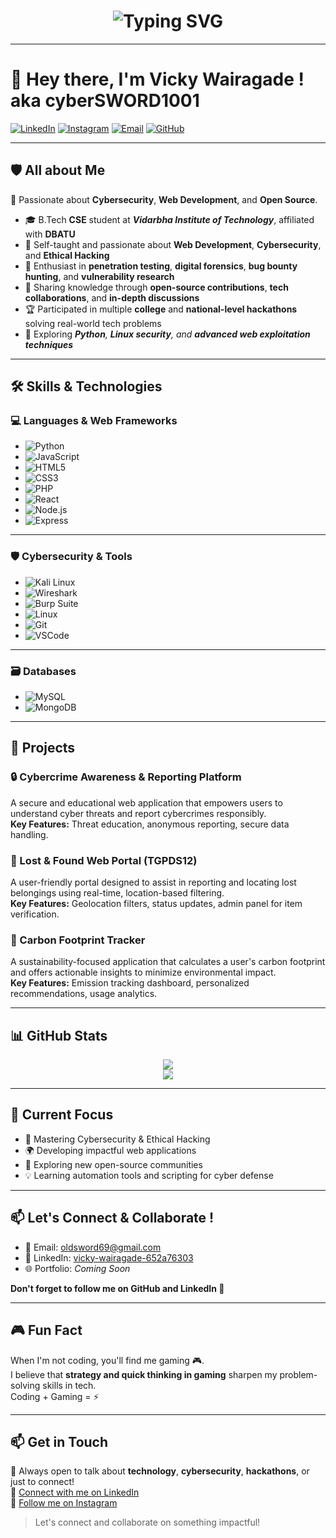 <h1 align="center">
  <img src="https://readme-typing-svg.demolab.com?font=Fira+Code&weight=600&size=24&pause=1000&color=36BCF7&center=true&vCenter=true&width=800&lines=Hey+there+%F0%9F%91%8B%2C+I'm+Vicky+aka+💻+CYBERSWORD1001;Cybersecurity+%26+Web+Development+Enthusiast;CSE+Student+%7C+Ethical+Hacker;Open+Source+%7C+Linux+%7C+Bug+Bounty+Explorer" alt="Typing SVG" />
</h1>




---
# 👋 Hey there, I'm Vicky Wairagade ! aka cyberSWORD1001

[![LinkedIn](https://img.shields.io/badge/LinkedIn-0A66C2?style=for-the-badge&logo=linkedin&logoColor=white)](https://www.linkedin.com/in/vicky-wairagade-652a76303)
[![Instagram](https://img.shields.io/badge/Instagram-E4405F?style=for-the-badge&logo=instagram&logoColor=white)](https://www.instagram.com/ig.vicky11)
[![Email](https://img.shields.io/badge/Gmail-D14836?style=for-the-badge&logo=gmail&logoColor=white)](mailto:oldsword69@gmail.com)
[![GitHub](https://img.shields.io/badge/GitHub-181717?style=for-the-badge&logo=github&logoColor=white)](https://github.com/cybersword1001)



---


## 🛡️ All about Me
🚀 Passionate about **Cybersecurity**, **Web Development**, and **Open Source**.
- 🎓 B.Tech **CSE** student at ***Vidarbha Institute of Technology***, affiliated with **DBATU**  
- 🧠 Self-taught and passionate about **Web Development**, **Cybersecurity**, and **Ethical Hacking**  
- 🔐 Enthusiast in **penetration testing**, **digital forensics**, **bug bounty hunting**, and **vulnerability research**  
- 🎤 Sharing knowledge through **open-source contributions**, **tech collaborations**, and **in-depth discussions**  
- 🏆 Participated in multiple **college** and **national-level hackathons** solving real-world tech problems  
- 📘 Exploring ***Python**, **Linux security**, and **advanced web exploitation techniques***


---
## 🛠️ Skills & Technologies

### 💻 Languages & Web Frameworks
- ![Python](https://img.shields.io/badge/Python-3670A0?style=for-the-badge&logo=python&logoColor=ffdd54)
- ![JavaScript](https://img.shields.io/badge/JavaScript-323330?style=for-the-badge&logo=javascript&logoColor=F7DF1E)
- ![HTML5](https://img.shields.io/badge/HTML5-E34F26?style=for-the-badge&logo=html5&logoColor=white)
- ![CSS3](https://img.shields.io/badge/CSS3-1572B6?style=for-the-badge&logo=css3&logoColor=white)
- ![PHP](https://img.shields.io/badge/PHP-777BB4?style=for-the-badge&logo=php&logoColor=white)
- ![React](https://img.shields.io/badge/React-20232A?style=for-the-badge&logo=react&logoColor=61DAFB)
- ![Node.js](https://img.shields.io/badge/Node.js-339933?style=for-the-badge&logo=nodedotjs&logoColor=white)
- ![Express](https://img.shields.io/badge/Express.js-000000?style=for-the-badge&logo=express&logoColor=white)


___
### 🛡️ Cybersecurity & Tools
- ![Kali Linux](https://img.shields.io/badge/Kali_Linux-557C94?style=for-the-badge&logo=kalilinux&logoColor=white)
- ![Wireshark](https://img.shields.io/badge/Wireshark-1679A7?style=for-the-badge&logo=wireshark&logoColor=white)
- ![Burp Suite](https://img.shields.io/badge/Burp%20Suite-FF6F00?style=for-the-badge&logoColor=white)
- ![Linux](https://img.shields.io/badge/Linux-FCC624?style=for-the-badge&logo=linux&logoColor=black)
- ![Git](https://img.shields.io/badge/Git-F05032?style=for-the-badge&logo=git&logoColor=white)
- ![VSCode](https://img.shields.io/badge/VS%20Code-007ACC?style=for-the-badge&logo=visualstudiocode&logoColor=white)

---

### 🗃️ Databases
- ![MySQL](https://img.shields.io/badge/MySQL-4479A1?style=for-the-badge&logo=mysql&logoColor=white)
- ![MongoDB](https://img.shields.io/badge/MongoDB-4EA94B?style=for-the-badge&logo=mongodb&logoColor=white)



---


## 🧰 Projects

### 🔒 Cybercrime Awareness & Reporting Platform  
A secure and educational web application that empowers users to understand cyber threats and report cybercrimes responsibly.  
**Key Features:** Threat education, anonymous reporting, secure data handling.

### 🧭 Lost & Found Web Portal (TGPDS12)  
A user-friendly portal designed to assist in reporting and locating lost belongings using real-time, location-based filtering.  
**Key Features:** Geolocation filters, status updates, admin panel for item verification.

### 🌱 Carbon Footprint Tracker  
A sustainability-focused application that calculates a user's carbon footprint and offers actionable insights to minimize environmental impact.  
**Key Features:** Emission tracking dashboard, personalized recommendations, usage analytics.

---

## 📊 GitHub Stats

<p align="center">
  <img src="https://github-readme-stats.vercel.app/api/top-langs/?username=cybersword1001&layout=compact&theme=dark" />
  <br />
  <img src="https://streak-stats.demolab.com?user=cybersword1001&theme=tokyonight" />
</p>

---

## 🎯 Current Focus

- 🔐 Mastering Cybersecurity & Ethical Hacking  
- 🌍 Developing impactful web applications  
- 📖 Exploring new open-source communities  
- 💡 Learning automation tools and scripting for cyber defense  

---

## 📫 Let's Connect & Collaborate !

- 💌 Email: [oldsword69@gmail.com](mailto:oldsword69@gmail.com)
- 💼 LinkedIn: [vicky-wairagade-652a76303](https://www.linkedin.com/in/vicky-wairagade-652a76303)
- 🌐 Portfolio: _Coming Soon_

 **Don't forget to follow me on GitHub and LinkedIn 🤝**

---


## 🎮 Fun Fact

When I'm not coding, you'll find me gaming 🎮.  
I believe that **strategy and quick thinking in gaming** sharpen my problem-solving skills in tech.  
Coding + Gaming = ⚡️

---

## 📫 Get in Touch

💬 Always open to talk about **technology**, **cybersecurity**, **hackathons**, or just to connect!  
🔗 [Connect with me on LinkedIn](https://www.linkedin.com/in/vicky-wairagade-652a76303)  
📸 [Follow me on Instagram](https://www.instagram.com/ig.vicky11)

> Let's connect and collaborate on something impactful!

